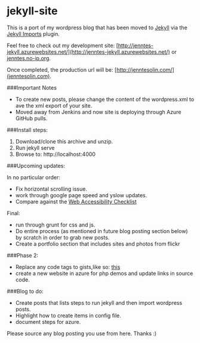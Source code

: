 jekyll-site
===========

This is a port of my wordpress blog that has been moved to [Jekyll](http://jekyllrb.com/) via the [Jekyll Imports](http://import.jekyllrb.com/) plugin.

Feel free to check out my development site: [http://jenntes-jekyll.azurewebsites.net/](http://jenntes-jekyll.azurewebsites.net/) or [jenntes.no-ip.org](http://jenntes.no-ip.org/).

Once completed, the production url will be: [http://jenntesolin.com/](jenntesolin.com).


###Important Notes
- To create new posts, please change the content of the wordpress.xml to ave the xml export of your site.
- Moved away from Jenkins and now site is deploying through Azure GitHub pulls.

###Install steps:

1. Download/clone this archive and unzip.
2. Run jekyll serve
3. Browse to: http://localhost:4000

###Upcoming updates:

In no particular order:

- Fix horizontal scrolling issue.
- work through google page speed and yslow updates.
- Compare against the [Web Accessibility Checklist](http://a11yproject.com/checklist.html)

Final:

- run through grunt for css and js.
- Do entire process (as mentioned in future blog posting section below) by scratch in order to grab new posts.
- Create a portfolio section that includes sites and photos from flickr

###Phase 2:

- Replace any code tags to gists,like so: [this](https://workshop.avatarnewyork.com/post/jekyll-gist-tag/)
- create a new website in azure for php demos and update links in source code.

###Blog to do:

- Create posts that lists steps to run jekyll and then import wordpress posts.
- Highlight how to create items in config file.
- document steps for azure.


Please source any blog posting you use from here. Thanks :)
